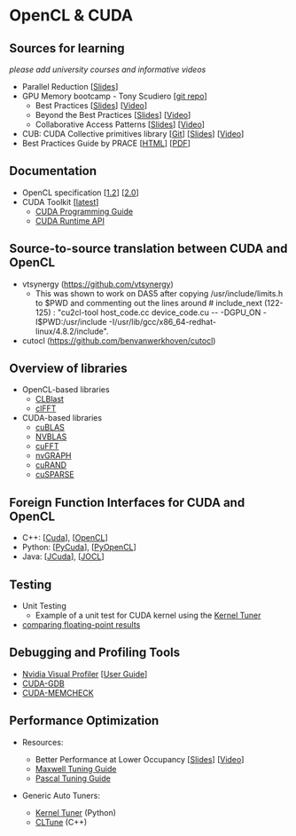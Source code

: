 # OpenCL & CUDA


## Sources for learning
 *please add university courses and informative videos*
 * Parallel Reduction [[Slides](http://developer.download.nvidia.com/compute/cuda/1.1-Beta/x86_website/projects/reduction/doc/reduction.pdf)]
 * GPU Memory bootcamp - Tony Scudiero [[git repo](https://github.com/tscudiero/MemBootcamp)]
   * Best Practices [[Slides](https://github.com/tscudiero/MemBootcamp/blob/master/Slides/S5353_Scudiero_Bootcamp1.pdf)] [[Video](http://on-demand.gputechconf.com/gtc/2015/video/S5353.html)]
   * Beyond the Best Practices [[Slides](https://github.com/tscudiero/MemBootcamp/blob/master/Slides/S5376-Scudiero_Bootcamp2.pdf)] [[Video](http://on-demand.gputechconf.com/gtc/2015/video/S5376.html)]
   * Collaborative Access Patterns [[Slides](https://github.com/tscudiero/MemBootcamp/blob/master/Slides/S6181-Scudiero_Bootcamp3.pdf)] [[Video](http://on-demand.gputechconf.com/gtc/2016/video/s6181-tony-scudiero-bootcamp-3.mp4)]
 * CUB: CUDA Collective primitives library [[Git](https://github.com/NVlabs/cub)] [[Slides](http://on-demand.gputechconf.com/gtc/2015/presentation/S5617-Duane-Merrill.pdf)] [[Video](http://on-demand.gputechconf.com/gtc/2015/video/S5617.html)]
 * Best Practices Guide by PRACE [[HTML](http://www.prace-ri.eu/best-practice-guide-gpgpu-january-2017/#gpu_programming)] [[PDF](http://www.prace-ri.eu/IMG/pdf/Best-Practice-Guide-GPGPU-1.pdf)]

## Documentation
* OpenCL specification [[1.2](https://www.khronos.org/registry/cl/sdk/1.2/docs/man/xhtml/)] [[2.0](https://www.khronos.org/registry/cl/sdk/2.0/docs/man/xhtml/)]
* CUDA Toolkit [[latest](http://docs.nvidia.com/cuda/index.html)]
   * [CUDA Programming Guide](http://docs.nvidia.com/cuda/cuda-c-programming-guide/index.html)
   * [CUDA Runtime API](http://docs.nvidia.com/cuda/cuda-runtime-api/index.html)

   
## Source-to-source translation between CUDA and OpenCL
* vtsynergy (https://github.com/vtsynergy)
   * This was shown to work on DAS5 after copying /usr/include/limits.h to $PWD and commenting out the lines around # include_next (122-125) :    
   "cu2cl-tool host_code.cc device_code.cu  -- -DGPU_ON -I$PWD:/usr/include -I/usr/lib/gcc/x86_64-redhat-linux/4.8.2/include".
* cutocl (https://github.com/benvanwerkhoven/cutocl)

   
## Overview of libraries
* OpenCL-based libraries
  * [CLBlast](https://github.com/CNugteren/CLBlast)
  * [clFFT](https://github.com/clMathLibraries/clFFT)
* CUDA-based libraries
  * [cuBLAS](http://docs.nvidia.com/cuda/cublas/index.html)
  * [NVBLAS](http://docs.nvidia.com/cuda/nvblas/index.html)
  * [cuFFT](http://docs.nvidia.com/cuda/cufft/index.html)
  * [nvGRAPH](http://docs.nvidia.com/cuda/nvgraph/index.html)
  * [cuRAND](http://docs.nvidia.com/cuda/curand/index.html)
  * [cuSPARSE](http://docs.nvidia.com/cuda/cusparse/index.html)


## Foreign Function Interfaces for CUDA and OpenCL
 * C++: [[Cuda](https://github.com/eyalroz/cuda-api-wrappers/)], [[OpenCL](https://github.com/KhronosGroup/OpenCL-CLHPP)]
 * Python: [[PyCuda](https://mathema.tician.de/software/pycuda/)], [[PyOpenCL](https://mathema.tician.de/software/pycuda/)]
 * Java: [[JCuda](http://www.jcuda.org/)], [[JOCL](http://www.jocl.org/)]


## Testing
 * Unit Testing
    * Example of a unit test for CUDA kernel using the [Kernel Tuner](https://github.com/benvanwerkhoven/kernel_tuner/blob/master/examples/cuda/test_vector_add.py)
 * [comparing floating-point results](http://docs.nvidia.com/cuda/floating-point/index.html)


## Debugging and Profiling Tools
 * [Nvidia Visual Profiler](https://developer.nvidia.com/nvidia-visual-profiler) [[User Guide](http://docs.nvidia.com/cuda/profiler-users-guide)]
 * [CUDA-GDB](http://docs.nvidia.com/cuda/cuda-gdb/index.html)
 * [CUDA-MEMCHECK](http://docs.nvidia.com/cuda/cuda-memcheck/index.html)


## Performance Optimization
 * Resources:
     * Better Performance at Lower Occupancy [[Slides](http://www.nvidia.com/content/gtc-2010/pdfs/2238_gtc2010.pdf)] [[Video](http://on-demand.gputechconf.com/gtc/2010/video/S12238-Better-Performance-at-Lower-Occupancy.mp4)]
     * [Maxwell Tuning Guide](http://docs.nvidia.com/cuda/maxwell-tuning-guide)
     * [Pascal Tuning Guide](http://docs.nvidia.com/cuda/pascal-tuning-guide)

 * Generic Auto Tuners:
     * [Kernel Tuner](https://github.com/benvanwerkhoven/kernel_tuner) (Python)
     * [CLTune](https://github.com/CNugteren/CLTune) (C++)


